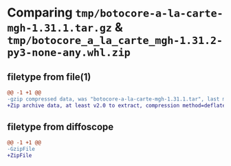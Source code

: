 # Comparing `tmp/botocore-a-la-carte-mgh-1.31.1.tar.gz` & `tmp/botocore_a_la_carte_mgh-1.31.2-py3-none-any.whl.zip`

## filetype from file(1)

```diff
@@ -1 +1 @@
-gzip compressed data, was "botocore-a-la-carte-mgh-1.31.1.tar", last modified: Sat Jul  8 01:42:37 2023, max compression
+Zip archive data, at least v2.0 to extract, compression method=deflate
```

## filetype from diffoscope

```diff
@@ -1 +1 @@
-GzipFile
+ZipFile
```


